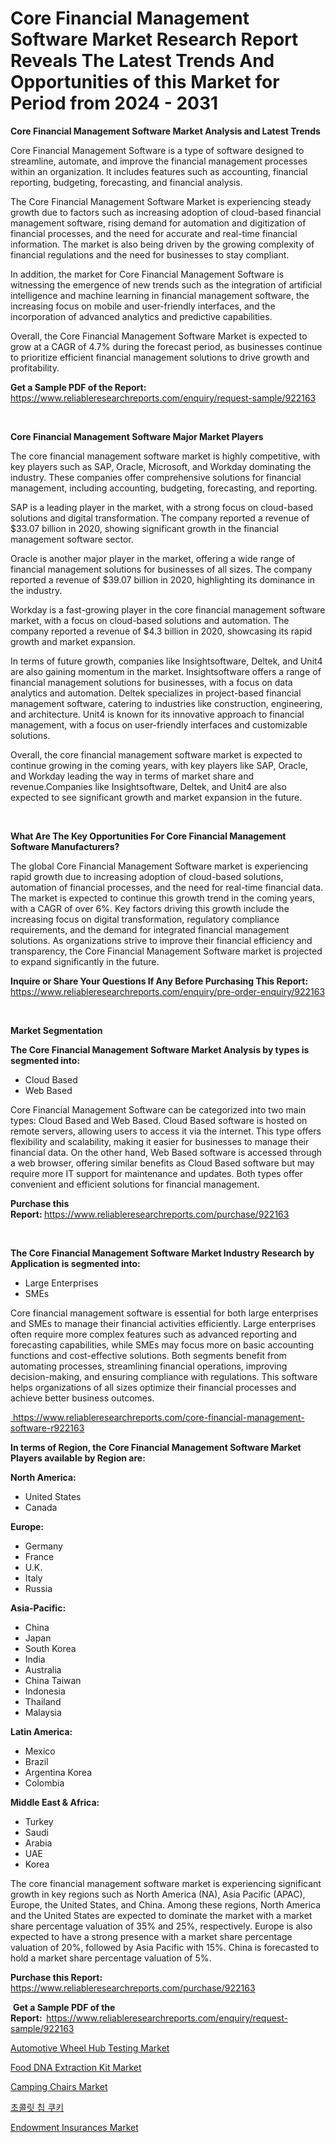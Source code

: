 <p><h1>Core Financial Management Software Market Research Report Reveals The Latest Trends And Opportunities of this Market for Period from 2024 - 2031</h1></p><p><strong>Core Financial Management Software Market Analysis and Latest Trends</strong></p>
<p><p>Core Financial Management Software is a type of software designed to streamline, automate, and improve the financial management processes within an organization. It includes features such as accounting, financial reporting, budgeting, forecasting, and financial analysis.</p><p>The Core Financial Management Software Market is experiencing steady growth due to factors such as increasing adoption of cloud-based financial management software, rising demand for automation and digitization of financial processes, and the need for accurate and real-time financial information. The market is also being driven by the growing complexity of financial regulations and the need for businesses to stay compliant.</p><p>In addition, the market for Core Financial Management Software is witnessing the emergence of new trends such as the integration of artificial intelligence and machine learning in financial management software, the increasing focus on mobile and user-friendly interfaces, and the incorporation of advanced analytics and predictive capabilities.</p><p>Overall, the Core Financial Management Software Market is expected to grow at a CAGR of 4.7% during the forecast period, as businesses continue to prioritize efficient financial management solutions to drive growth and profitability.</p></p>
<p><strong>Get a Sample PDF of the Report:&nbsp;</strong> <a href="https://www.reliableresearchreports.com/enquiry/request-sample/922163">https://www.reliableresearchreports.com/enquiry/request-sample/922163</a></p>
<p>&nbsp;</p>
<p><strong>Core Financial Management Software Major Market Players</strong></p>
<p><p>The core financial management software market is highly competitive, with key players such as SAP, Oracle, Microsoft, and Workday dominating the industry. These companies offer comprehensive solutions for financial management, including accounting, budgeting, forecasting, and reporting.</p><p>SAP is a leading player in the market, with a strong focus on cloud-based solutions and digital transformation. The company reported a revenue of $33.07 billion in 2020, showing significant growth in the financial management software sector.</p><p>Oracle is another major player in the market, offering a wide range of financial management solutions for businesses of all sizes. The company reported a revenue of $39.07 billion in 2020, highlighting its dominance in the industry.</p><p>Workday is a fast-growing player in the core financial management software market, with a focus on cloud-based solutions and automation. The company reported a revenue of $4.3 billion in 2020, showcasing its rapid growth and market expansion.</p><p>In terms of future growth, companies like Insightsoftware, Deltek, and Unit4 are also gaining momentum in the market. Insightsoftware offers a range of financial management solutions for businesses, with a focus on data analytics and automation. Deltek specializes in project-based financial management software, catering to industries like construction, engineering, and architecture. Unit4 is known for its innovative approach to financial management, with a focus on user-friendly interfaces and customizable solutions.</p><p>Overall, the core financial management software market is expected to continue growing in the coming years, with key players like SAP, Oracle, and Workday leading the way in terms of market share and revenue.Companies like Insightsoftware, Deltek, and Unit4 are also expected to see significant growth and market expansion in the future.</p></p>
<p>&nbsp;</p>
<p><strong>What Are The Key Opportunities For Core Financial Management Software Manufacturers?</strong></p>
<p><p>The global Core Financial Management Software market is experiencing rapid growth due to increasing adoption of cloud-based solutions, automation of financial processes, and the need for real-time financial data. The market is expected to continue this growth trend in the coming years, with a CAGR of over 6%. Key factors driving this growth include the increasing focus on digital transformation, regulatory compliance requirements, and the demand for integrated financial management solutions. As organizations strive to improve their financial efficiency and transparency, the Core Financial Management Software market is projected to expand significantly in the future.</p></p>
<p><strong>Inquire or Share Your Questions If Any Before Purchasing This Report:</strong> <a href="https://www.reliableresearchreports.com/enquiry/pre-order-enquiry/922163">https://www.reliableresearchreports.com/enquiry/pre-order-enquiry/922163</a></p>
<p>&nbsp;</p>
<p><strong>Market Segmentation</strong></p>
<p><strong>The Core Financial Management Software Market Analysis by types is segmented into:</strong></p>
<p><ul><li>Cloud Based</li><li>Web Based</li></ul></p>
<p><p>Core Financial Management Software can be categorized into two main types: Cloud Based and Web Based. Cloud Based software is hosted on remote servers, allowing users to access it via the internet. This type offers flexibility and scalability, making it easier for businesses to manage their financial data. On the other hand, Web Based software is accessed through a web browser, offering similar benefits as Cloud Based software but may require more IT support for maintenance and updates. Both types offer convenient and efficient solutions for financial management.</p></p>
<p><strong>Purchase this Report:&nbsp;</strong><a href="https://www.reliableresearchreports.com/purchase/922163">https://www.reliableresearchreports.com/purchase/922163</a></p>
<p>&nbsp;</p>
<p><strong>The Core Financial Management Software Market Industry Research by Application is segmented into:</strong></p>
<p><ul><li>Large Enterprises</li><li>SMEs</li></ul></p>
<p><p>Core financial management software is essential for both large enterprises and SMEs to manage their financial activities efficiently. Large enterprises often require more complex features such as advanced reporting and forecasting capabilities, while SMEs may focus more on basic accounting functions and cost-effective solutions. Both segments benefit from automating processes, streamlining financial operations, improving decision-making, and ensuring compliance with regulations. This software helps organizations of all sizes optimize their financial processes and achieve better business outcomes.</p></p>
<p><a href="https://www.reliableresearchreports.com/core-financial-management-software-r922163">&nbsp;https://www.reliableresearchreports.com/core-financial-management-software-r922163</a></p>
<p><strong>In terms of Region, the Core Financial Management Software Market Players available by Region are:</strong></p>
<p>
    <p> <strong> North America: </strong>
        <ul>
            <li>United States</li>
            <li>Canada</li>
        </ul>
        </p> 
    <p> <strong> Europe: </strong>
        <ul>
            <li>Germany</li>
            <li>France</li>
            <li>U.K.</li>
            <li>Italy</li>
            <li>Russia</li>
        </ul>
        </p> 
    <p> <strong> Asia-Pacific: </strong>
        <ul>
            <li>China</li>
            <li>Japan</li>
            <li>South Korea</li>
            <li>India</li>
            <li>Australia</li>
            <li>China Taiwan</li>
            <li>Indonesia</li>
            <li>Thailand</li>
            <li>Malaysia</li>
        </ul>
        </p> 
    <p> <strong> Latin America: </strong>
        <ul>
            <li>Mexico</li>
            <li>Brazil</li>
            <li>Argentina Korea</li>
            <li>Colombia</li>
        </ul>
        </p> 
    <p> <strong> Middle East & Africa: </strong>
        <ul>
            <li>Turkey</li>
            <li>Saudi</li>
            <li>Arabia</li>
            <li>UAE</li>
            <li>Korea</li>
        </ul>
    </p>
    </p>
<p><p>The core financial management software market is experiencing significant growth in key regions such as North America (NA), Asia Pacific (APAC), Europe, the United States, and China. Among these regions, North America and the United States are expected to dominate the market with a market share percentage valuation of 35% and 25%, respectively. Europe is also expected to have a strong presence with a market share percentage valuation of 20%, followed by Asia Pacific with 15%. China is forecasted to hold a market share percentage valuation of 5%.</p></p>
<p><strong>Purchase this Report: </strong><a href="https://www.reliableresearchreports.com/purchase/922163">https://www.reliableresearchreports.com/purchase/922163</a></p>
<p>&nbsp;<strong>Get a Sample PDF of the Report:&nbsp;&nbsp;</strong><a href="https://www.reliableresearchreports.com/enquiry/request-sample/922163">https://www.reliableresearchreports.com/enquiry/request-sample/922163</a></p>
<p><strong></strong></p>
<p><p><a href="https://github.com/joannesouthgate/Market-Research-Report-List-3/blob/main/automotive-wheel-hub-testing-market.md">Automotive Wheel Hub Testing Market</a></p><p><a href="https://www.linkedin.com/pulse/food-dna-extraction-kit-market-furnishes-information-share-g9f4e?trackingId=TWcNyiL9UkhbufyvAG1VJQ%3D%3D">Food DNA Extraction Kit Market</a></p><p><a href="https://www.linkedin.com/pulse/camping-chairs-market-size-reveals-best-marketing-channels-c8etf?trackingId=AVIq%2F7931xITYFTnVhHxcA%3D%3D">Camping Chairs Market</a></p><p><a href="https://medium.com/@kasandrarempel/%EC%B4%88%EC%BD%9C%EB%A6%BF-%EC%B9%A9-%EC%BF%A0%ED%82%A4-%EC%8B%9C%EC%9E%A5-%EC%A0%84%EB%A7%9D-%EC%82%B0%EC%97%85-%EA%B0%9C%EC%9A%94-%EB%B0%8F-%EC%98%88%EC%B8%A1-2024%EB%85%84%EB%B6%80%ED%84%B0-2031%EB%85%84%EA%B9%8C%EC%A7%80-d13249b9ccdf">초콜릿 칩 쿠키</a></p><p><a href="https://github.com/sofayahoo2023/Market-Research-Report-List-4/blob/main/endowment-insurances-market.md">Endowment Insurances Market</a></p></p>